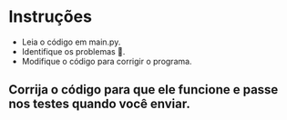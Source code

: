 # Instruções

* Leia o código em main.py.
* Identifique os problemas 🐞.
* Modifique o código para corrigir o programa.

## Corrija o código para que ele funcione e passe nos testes quando você enviar.
